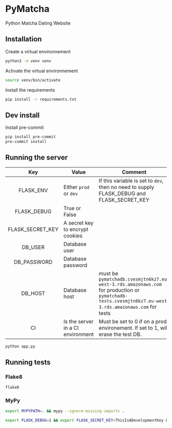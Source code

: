 # PyMatcha
Python Matcha Dating Website

## Installation

Create a virtual environnement

```bash
python3 -m venv venv
```

Activate the virtual environnement

```bash
source venv/bin/activate
```

Install the requirements

```bash
pip install -r requirements.txt
```

## Dev install

Install pre-commit

```bash
pip install pre-commit
pre-commit install
```

## Running the server

|        Key       | Value                             | Comment                                                                                                                                                 |
|:----------------:|-----------------------------------|---------------------------------------------------------------------------------------------------------------------------------------------------------|
| FLASK_ENV        | Either `prod` or `dev`            | If this variable is set to `dev`, then no need to supply FLASK_DEBUG and FLASK_SECRET_KEY                                                               |
| FLASK_DEBUG      | True or False                     |                                                                                                                                                         |
| FLASK_SECRET_KEY | A secret key to encrypt cookies   |                                                                                                                                                         |
| DB_USER          | Database user                     |                                                                                                                                                         |
| DB_PASSWORD      | Database password                 |                                                                                                                                                         |
| DB_HOST          | Database host                     | must be `pymatchadb.cvesmjtn6kz7.eu-west-3.rds.amazonaws.com`  for production or `pymatchadb-tests.cvesmjtn6kz7.eu-west-3.rds.amazonaws.com`  for tests |
| CI               | Is the server in a CI environment |  Must be set to 0 if on a prod environement. If set to 1, will erase the test DB.                                                                       |

```bash
python app.py
```


## Running tests

### Flake8

```bash
flake8
```

### MyPy

```bash
export MYPYPATH=. && mypy --ignore-missing-imports .
```

```bash
export FLASK_DEBUG=1 && export FLASK_SECRET_KEY=ThisIsADevelopmentKey && export DB_USER=pymatcharoot && export DB_PASSWORD=PASSWORD && export DB_HOST='pymatchadb-tests.cvesmjtn6kz7.eu-west-3.rds.amazonaws.com' && export CI=1 && python -m pytest
```